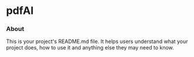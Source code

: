 pdfAI
=====

### About

This is your project's README.md file. It helps users understand what your
project does, how to use it and anything else they may need to know.